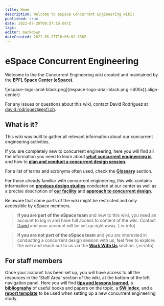 ```yaml
---
title: Home
description: Welcome to eSpace Concurrent Engineering wiki!
published: true
date: 2022-07-28T08:57:16.087Z
tags: 
editor: markdown
dateCreated: 2022-05-27T10:06:02.838Z
---
```


# eSpace Concurrent Engineering 
Welcome to the the Concurrent Engineering wiki created and maintained by the **[EPFL Space Center (eSpace)](https://espace.epfl.ch/)**.

![espace-logo-arial-black.png](/espace-logo-arial-black.png =400x){.align-center}

For any issues or questions about this wiki, contact David Rodríguez at [david.rodriguez@epfl.ch](mailto:david.rodriguez@epfl.ch). 

## What is it?
This wiki was built to gather all relevant information about our concurrent engineering activities. 

If you are completely new to concurrent engineering, here you will find all the information you need to learn about **[what concurrent engineering is](/concurrent_engineering#definition)** and how to **[plan and conduct a concurrent design session](/concurrent_engineering#ce_workflow)**. 

For a list of terms and acronyms often used, check the **[Glossary](/glossary)** section.

For those already familiar with concurrent engineering, this wiki contains information on **[previous design studies](/ce_studies)** conducted at our center as well as a precise description of **[our facility](/cdf)** and **[approach to concurrent design](/concurrent_engineering#ce_workflow)**.

Be aware that some parts of the wiki might be restricted and only accessible by eSpace members.

> **If you are part of the eSpace team** and new to this wiki, you need an account to log in and have full access to content of the wiki. Contact [David](mailto:david.rodriguez@epfl.ch) and your account will be set up right away. 
{.is-info}

> **If you are not part of the eSpace team** and you are interested in conducting a concurrent design session with us, feel free to explore the wiki and reach out to us via the **[Work With Us](/work_with_us)** section. 
{.is-info}

## For staff members

Once your account has been set up, you will have access to all the resources in the 'Staff Area' section of the wiki, at the bottom of the left navigation panel. Here you will find **[tips and lessons learned](/useful_tips)**, a **[bibliography](/bibliography)** of useful books and papers on the topic, a **[SW index](/sw_index)**, and a **[report template](/study_report_template)** to be used when setting up a new concurrent engineering study. 